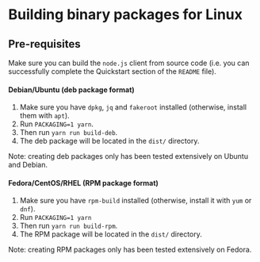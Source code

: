 # Building binary packages for Linux

## Pre-requisites

Make sure you can build the `node.js` client from source code (i.e. you can successfully complete the Quickstart section of the `README` file). 

#### Debian/Ubuntu (deb package format)

1. Make sure you have `dpkg`, `jq` and `fakeroot` installed (otherwise, install them with `apt`).
2. Run `PACKAGING=1 yarn`.
3. Then run `yarn run build-deb`.
4. The deb package will be located in the `dist/` directory.

Note: creating deb packages only has been tested extensively on Ubuntu and Debian.

#### Fedora/CentOS/RHEL (RPM package format)

1. Make sure you have `rpm-build` installed (otherwise, install it with `yum` or `dnf`).
2. Run `PACKAGING=1 yarn `
3. Then run `yarn run build-rpm`.
4. The RPM package will be located in the `dist/` directory.

Note: creating RPM packages only has been tested extensively on Fedora.
